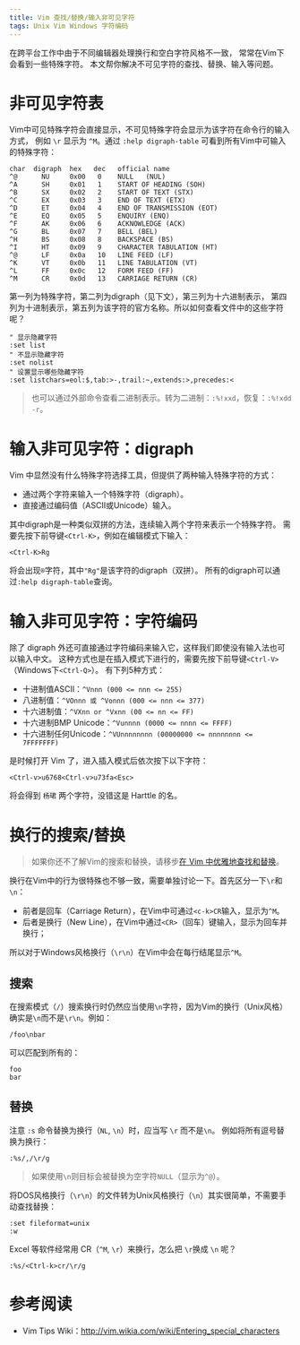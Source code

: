 ```yaml
---
title: Vim 查找/替换/输入非可见字符
tags: Unix Vim Windows 字符编码
---
```


在跨平台工作中由于不同编辑器处理换行和空白字符风格不一致，
常常在Vim下会看到一些特殊字符。
本文帮你解决不可见字符的查找、替换、输入等问题。

<!--more-->

# 非可见字符表

Vim中可见特殊字符会直接显示，不可见特殊字符会显示为该字符在命令行的输入方式，
例如 `\r` 显示为 `^M`。通过 `:help digraph-table` 可看到所有Vim中可输入的特殊字符：

```
char  digraph  hex   dec   official name
^@      NU     0x00   0    NULL   (NUL)
^A      SH     0x01   1    START OF HEADING (SOH)
^B      SX     0x02   2    START OF TEXT (STX)
^C      EX     0x03   3    END OF TEXT (ETX)
^D      ET     0x04   4    END OF TRANSMISSION (EOT)
^E      EQ     0x05   5    ENQUIRY (ENQ)
^F      AK     0x06   6    ACKNOWLEDGE (ACK)
^G      BL     0x07   7    BELL (BEL)
^H      BS     0x08   8    BACKSPACE (BS)
^I      HT     0x09   9    CHARACTER TABULATION (HT)
^@      LF     0x0a   10   LINE FEED (LF)
^K      VT     0x0b   11   LINE TABULATION (VT)
^L      FF     0x0c   12   FORM FEED (FF)
^M      CR     0x0d   13   CARRIAGE RETURN (CR)
```

第一列为特殊字符，第二列为digraph（见下文），第三列为十六进制表示，
第四列为十进制表示，第五列为该字符的官方名称。所以如何查看文件中的这些字符呢？

```
" 显示隐藏字符
:set list
" 不显示隐藏字符
:set nolist
" 设置显示哪些隐藏字符
:set listchars=eol:$,tab:>-,trail:~,extends:>,precedes:<
```

> 也可以通过外部命令查看二进制表示。转为二进制：`:%!xxd`，恢复：`:%!xdd -r`。

# 输入非可见字符：digraph

Vim 中显然没有什么特殊字符选择工具，但提供了两种输入特殊字符的方式：

* 通过两个字符来输入一个特殊字符（digraph）。
* 直接通过编码值（ASCII或Unicode）输入。

其中digraph是一种类似双拼的方法，连续输入两个字符来表示一个特殊字符。
需要先按下前导键`<Ctrl-K>`，例如在编辑模式下输入：

```
<Ctrl-K>Rg
```

将会出现`®`字符，其中`"Rg"`是该字符的digraph（双拼）。
所有的digraph可以通过`:help digraph-table`查询。

# 输入非可见字符：字符编码

除了 digraph 外还可直接通过字符编码来输入它，这样我们即使没有输入法也可以输入中文。
这种方式也是在插入模式下进行的，需要先按下前导键`<Ctrl-V>`（Windows下`<Ctrl-Q>`）。
有下列5种方式：

* 十进制值ASCII：`^Vnnn (000 <= nnn <= 255)`
* 八进制值：`^VOnnn 或 ^Vonnn (000 <= nnn <= 377)`
* 十六进制值：`^VXnn or ^Vxnn (00 <= nn <= FF)`
* 十六进制BMP Unicode：`^Vunnnn (0000 <= nnnn <= FFFF)`
* 十六进制任何Unicode：`^VUnnnnnnnn (00000000 <= nnnnnnnn <= 7FFFFFFF)`

是时候打开 Vim 了，进入插入模式后依次按下以下字符：

```
<Ctrl-v>u6768<Ctrl-v>u73fa<Esc>
```

将会得到 `杨珺` 两个字符，没错这是 Harttle 的名。

# 换行的搜索/替换

> 如果你还不了解Vim的搜索和替换，请移步[在 Vim 中优雅地查找和替换][search]。

换行在Vim中的行为很特殊也不够一致，需要单独讨论一下。首先区分一下`\r`和`\n`：

* 前者是回车（Carriage Return），在Vim中可通过`<c-k>CR`输入，显示为`^M`。
* 后者是换行（New Line），在Vim中通过`<CR>`（回车）键输入，显示为回车并换行；

所以对于Windows风格换行（`\r\n`）在Vim中会在每行结尾显示`^M`。

## 搜索

在搜索模式（`/`）搜索换行时仍然应当使用`\n`字符，因为Vim的换行（Unix风格）确实是`\n`而不是`\r\n`。例如：

```
/foo\nbar
```

可以匹配到所有的：

```
foo
bar
```

## 替换

注意 `:s` 命令替换为换行（`NL`, `\n`）时，应当写 `\r` 而不是`\n`。
例如将所有逗号替换为换行：

```
:%s/,/\r/g
```

> 如果使用`\n`则目标会被替换为空字符`NULL`（显示为`^@`）。

将DOS风格换行（`\r\n`）的文件转为Unix风格换行（`\n`）其实很简单，不需要手动查找替换：

```
:set fileformat=unix 
:w
```

Excel 等软件经常用 CR（`^M`, `\r`）来换行，怎么把 `\r`换成 `\n` 呢？

```
:%s/<Ctrl-k>cr/\r/g
```

# 参考阅读

* Vim Tips Wiki：<http://vim.wikia.com/wiki/Entering_special_characters>

[search]: /2016/08/08/vim-search-in-file.html
